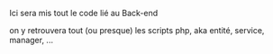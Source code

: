 Ici sera mis tout le code lié au Back-end

on y retrouvera tout (ou presque) les scripts php, aka entité, service, manager, ...